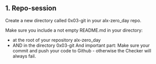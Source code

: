 ## 1. Repo-session
Create a new directory called 0x03-git in your alx-zero_day repo.

Make sure you include a not empty README.md in your directory:

* at the root of your repository alx-zero_day
* AND in the directory 0x03-git
And important part: Make sure your commit and push your code to Github - otherwise the Checker will always fail.
